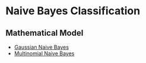 # Naive Bayes Classification

## Mathematical Model
* [Gaussian Naive Bayes](Gaussian%20Naive%20Bayes/gaussian-naive-bayes.md)
* [Multinomial Naive Bayes]()
